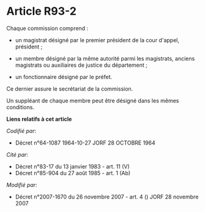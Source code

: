 # Article R93-2

Chaque commission comprend :

- un magistrat désigné par le premier président de la cour d'appel, président ;

- un membre désigné par la même autorité parmi les magistrats, anciens magistrats ou auxiliaires de justice du département ;

- un fonctionnaire désigné par le préfet.

Ce dernier assure le secrétariat de la commission.

Un suppléant de chaque membre peut être désigné dans les mêmes conditions.

**Liens relatifs à cet article**

_Codifié par_:

  - Décret n°64-1087 1964-10-27 JORF 28 OCTOBRE 1964

_Cité par_:

  - Décret n°83-17 du 13 janvier 1983 - art. 11 (V)
  - Décret n°85-904 du 27 août 1985 - art. 1 (Ab)

_Modifié par_:

  - Décret n°2007-1670 du 26 novembre 2007 - art. 4 () JORF 28 novembre 2007
